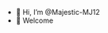 - 👋 Hi, I’m @Majestic-MJ12
- 👀 Welcome

<!---
Majestic-MJ12/Majestic-MJ12 is a ✨ special ✨ repository because its `README.md` (this file) appears on your GitHub profile.
You can click the Preview link to take a look at your changes.
--->
